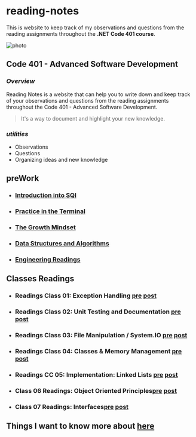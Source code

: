 # reading-notes

This is website to keep track of my observations and questions from the reading assignments throughout the **.NET Code 401 course**.

![photo](https://clockify.me/blog/wp-content/uploads/2021/10/Best-brainstorming-techniques-for-productive-work-cover-min.png)

## Code 401 - Advanced Software Development

### *Overview*

Reading Notes is a website that can help you to write down and keep track of your observations and questions from the reading assignments throughout the Code 401 - Advanced Software Development.

> It's a way to document and highlight your new knowledge.

### *utilities*

- Observations
- Questions
- Organizing ideas and new knowledge

## preWork

- ### [Introduction into SQl](./preWork/Intro%20sql.md)

- ### [Practice in the Terminal](./preWork/Practice%20in%20the%20Terminal.md)

- ### [The Growth Mindset](./preWork/The%20Growth%20Mindset.md)

- ### [Data Structures and Algorithms](./preWork/Data%20Structures%20and%20Algorithms.md)

- ### [Engineering Readings](./preWork/Engineering%20Readings.md)

## Classes Readings

- ### Readings Class 01: Exception Handling [pre](./Classes%20readings/class1/class1-pre.md) [post](./Classes%20readings/class1/class1-post.md)

- ### Readings Class 02: Unit Testing and Documentation [pre](./Classes%20readings/class2/class2-pre.md) [post](./Classes%20readings/class2/class2-post.md)

- ### Readings Class 03: File Manipulation / System.IO [pre](./Classes%20readings/class3/class3-pre.md) [post](./Classes%20readings/class3/class3-post.md)

- ### Readings Class 04: Classes & Memory Management [pre](./Classes%20readings/class4/class4-pre.md) [post](./Classes%20readings/class4/class4-post.md)

- ### Readings CC 05: Implementation: Linked Lists [pre](./Classes%20readings/class5/class5-pre.md) [post](./Classes%20readings/class5/class5-post.md)

- ### Class 06 Readings: Object Oriented Principles[pre](./Classes%20readings/class6/class6-pre.md) [post](./Classes%20readings/class6/class6-post.md)

- ### Class 07 Readings: Interfaces[pre](./Classes%20readings/class7/class7-pre.md) [post](./Classes%20readings/class7/class7-post.md)

## Things I want to know more about [here](./preWork/Things%20I%20want%20to%20know%20more%20about.md)
